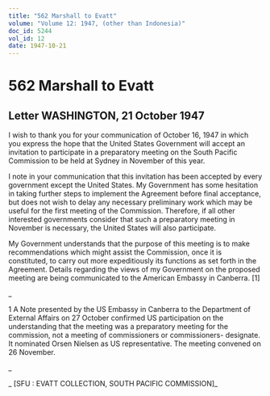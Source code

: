```yaml
---
title: "562 Marshall to Evatt"
volume: "Volume 12: 1947, (other than Indonesia)"
doc_id: 5244
vol_id: 12
date: 1947-10-21
---
```


# 562 Marshall to Evatt

## Letter WASHINGTON, 21 October 1947

I wish to thank you for your communication of October 16, 1947 in which you express the hope that the United States Government will accept an invitation to participate in a preparatory meeting on the South Pacific Commission to be held at Sydney in November of this year.

I note in your communication that this invitation has been accepted by every government except the United States. My Government has some hesitation in taking further steps to implement the Agreement before final acceptance, but does not wish to delay any necessary preliminary work which may be useful for the first meeting of the Commission. Therefore, if all other interested governments consider that such a preparatory meeting in November is necessary, the United States will also participate.

My Government understands that the purpose of this meeting is to make recommendations which might assist the Commission, once it is constituted, to carry out more expeditiously its functions as set forth in the Agreement. Details regarding the views of my Government on the proposed meeting are being communicated to the American Embassy in Canberra. [1]

_

1 A Note presented by the US Embassy in Canberra to the Department of External Affairs on 27 October confirmed US participation on the understanding that the meeting was a preparatory meeting for the commission, not a meeting of commissioners or commissioners- designate. It nominated Orsen Nielsen as US representative. The meeting convened on 26 November.

_

_ [SFU : EVATT COLLECTION, SOUTH PACIFIC COMMISSION]_
